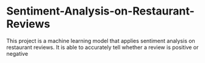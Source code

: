 # Sentiment-Analysis-on-Restaurant-Reviews
This project is a machine learning model that applies sentiment analysis on restaurant reviews. It is able to accurately tell whether a review is positive or negative
